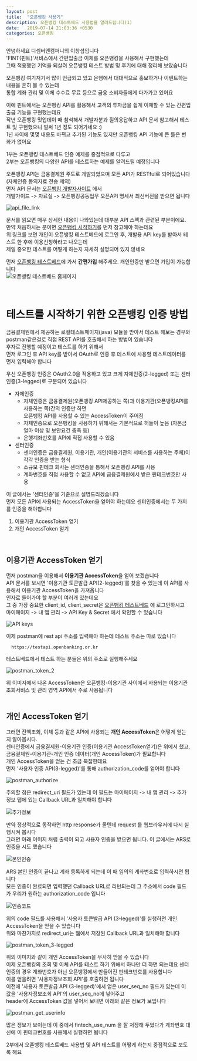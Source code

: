 ```yaml
---
layout: post
title:  "오픈뱅킹 사용기"
description: 오픈뱅킹 테스트베드 사용법을 알려드립니다(1)
date:   2019-07-14 21:03:36 +0530
categories: 오픈뱅킹
---
```

안녕하세요 디셈버앤컴퍼니의 이창섭입니다   
'FINT(핀트)'서비스에서 간편입출금 이체를 오픈뱅킹을 사용해서 구현했는데  
그때 적용했던 기억을 되살려 오픈뱅킹 테스트 방법 및 후기에 대해 정리해 보았습니다   

오픈뱅킹 여기저기서 많이 언급되고 있고 은행에서 대대적으로 홍보하거나 이벤트하는 내용을 흔히 볼 수 있는데  
통합 계좌 관리 및 이체 수수료 무료 등으로 금융 소비자들에게 다가가고 있어요


이에 핀트에서는 오픈뱅킹 API를 활용해서 고객의 투자금을 쉽게 이체할 수 있는 간편입출금 기능을 구현했는데요  
작년 오픈뱅킹 밋업데이 때 참석해서 개발자분과 질의응답하고 API 문서 참고해서 테스트 및 구현했으니 벌써 1년 정도 되어가네요 :)   
1년 사이에 몇몇 내용도 바뀌고 추가된 기능도 있지만 오픈뱅킹 API 기능에 큰 틀은 변화가 없어요  

1부는 오픈뱅킹 테스트베드 인증 예제를 중점적으로 다루고  
2부는 오픈뱅킹의 다양한 API를 테스트하는 예제를 알려드릴 예정입니다  

오픈뱅킹 API는 금융결제원 주도로 개발되었으며 모든 API가 RESTful로 되어있습니다(자체인증 동의자료 전송 제외)   
먼저 API 문서는 [오픈뱅킹 개발자사이트](https://developers.openbanking.or.kr/guide/sdkdownload) 에서  
개발가이드 -> 자료실 -> 오픈뱅킹공동업무 오픈API 명세서 최신버전을 받으면 됩니다   

![api_file_link](/images/cslee/api_file_link.JPG)<br/>

문서를 읽으면 매우 상세한 내용이 나와있는데 대부분 API 스펙과 관련된 부분이에요.   
만약 처음하시는 분이면 [오픈뱅킹 시작하기](https://developers.openbanking.or.kr/guide/start)를 먼저 참고해야 하는데요      
위 링크를 보면 개인이 오픈뱅킹 테스트베드에 로그인 후, 개발용 API key를 받아서 테스트 한 후에 이용신청하라고 나오는데   
제일 중요한 테스트를 어떻게 하는지 자세히 설명되어 있지 않네요   

먼저 [오픈뱅킹 테스트베드](https://developers.openbanking.or.kr)에 가서 **간편가입** 해주세요. 개인인증만 받으면 가입이 가능합니다  
![오픈뱅킹 테스트베드 홈페이지](/images/cslee/homepage_logout.JPG)<br/><br/><br/>
  

테스트를 시작하기 위한 오픈뱅킹 인증 방법
============
금융결제원에서 제공하는 로컬테스트페이지(java) 모듈을 받아서 테스트 해보는 경우와  
postman같은걸로 직접 REST API를 호출해서 하는 방법이 있습니다   
후자로 진행할 예정이고 테스트를 하기 위해서  
먼저 로그인 후 API key를 받아서 OAuth로 인증 후 테스트에 사용할 테스트데이터를 먼저 입력해야 합니다   

우선 오픈뱅킹 인증은 OAuth2.0을 적용하고 있고 크게 자체인증(2-legged) 또는 센터인증(3-legged)로 구분되어 있습니다  
* 자체인증  
  + 자체인증은 금융결제원(오픈뱅킹 API제공하는 쪽)과 이용기관(오픈뱅킹API를 사용하는 쪽)간의 인증만 하면  
    오픈뱅킹 API를 사용할 수 있는 AccessToken이 주어짐 
  + 자체인증으로 오픈뱅킹을 사용하기 위해서는 기본적으로 허들이 높음 (자본금 얼마 이상 및 보안요건 충족 등)  
  + 은행계좌번호를 API에 직접 사용할 수 있음  
* 센터인증  
  + 센터인증은 금융결제원, 이용기관, 개인(이용기관의 서비스를 사용하는 주체)이 각각 인증을 받는 형식  
  + 소규모 핀테크 회사는 센터인증을 통해서 오픈뱅킹 API를 사용    
  + 계좌번호를 직접 사용할 수 없고 API에 금융결제원에서 받은 핀테크번호만 사용  

이 글에서는 '센터인증'을 기준으로 설명드리겠습니다  
먼저 모든 API에 사용되는 AccessToken을 얻어야 하는데요 센터인증에서는 두 가지를 인증을 해야합니다  
1. 이용기관 AccessToken 얻기  
2. 개인 AccessToken 얻기  
<br/>

이용기관 AccessToken 얻기  
----------

먼저 postman을 이용해서 **이용기관 AccessToken**을 얻어 보겠습니다  
API 문서를 보시면 '이용기관 토큰발급 API(2-legged)'를 찾을 수 있는데 이 API를 사용해서 이용기관 AccessToken을 가져옵니다  
인자로 들어가야 할 부분이 여러개 있는데요  
그 중 가장 중요한 client_id, client_secret은 [오픈뱅킹 테스트베드](https://developers.openbanking.or.kr) 에 로그인하시고  
마이페이지 -> 내 앱 관리 -> API Key & Secret 에서 확인할 수 있습니다  

![API keys](/images/cslee/내앱관리3.png)<br/>


이제 postman에 rest api 주소를 입력해야 하는데 테스트 주소는 따로 있습니다  
```
  https://testapi.openbanking.or.kr 
```
테스트베드에서 테스트 하는 분들은 위의 주소로 실행해주세요  

![postman_token_2](/images/cslee/postman_token.JPG)<br/>


위 이미지에서 나온 AccessToken은 오픈뱅킹-이용기관 사이에서 사용되는 이용기관조회서비스 및 관리 영역 API에서 주로 사용됩니다   
<br/>

개인 AccessToken 얻기
--------------------

그러면 잔액조회, 이체 등과 같은 API에 사용되는 **개인 AccessToken**은 어떻게 얻는지 알아봅시다.  
센터인증에서 금융결제원-이용기관 인증(이용기관 AccessToken얻기)은 위에서 했고,  
금융결제원-이용기관-개인 인증 데이터(개인 AccessToken)가 필요합니다  
개인 AccessToken을 얻는 건 조금 복잡한데요  
먼저 '사용자 인증 API(3-legged)'를 통해 authorization_code를 얻어야 합니다  

![postman_authorize](/images/cslee/postman_authorize.JPG)<br/>

주의할 점은 redirect_uri 필드가 있는데 이 필드는 마이페이지 -> 내 앱 관리 -> 추가정보 탭에 있는 Callback URL과 일치해야 합니다  

![추가정보](/images/cslee/내앱관리2.png)<br/>

만약 정상적으로 동작하면 http response가 올텐데 request 를 웹브라우저에 다시 실행시켜 봅시다  
그러면 아래 이미지 처럼 출력이 되고 사용자 인증을 받으면 됩니다. 이 글에서는 ARS로 인증을 시도 했습니다  

![본인인증](/images/cslee/본인인증.png)<br/>
 
ARS 본인 인증이 끝나고 계좌 등록하게 되는데 이 때 임의의 계좌번호로 입력하시면 됩니다  
모든 인증이 완료되면 입력했던 Callback URL로 리턴되는데 그 주소에서 code 필드가 우리가 원하는 authorization_code 입니다  

![인증코드](/images/cslee/인증_authorize_id.JPG)<br/>

위의 code 필드를 사용해서 '사용자 토큰발급 API (3-legged)'를 실행하면 개인 AccessToken을 얻을 수 있습니다  
위와 마찬가지로 redirect_uri는 웹에서 저장된 Callback URL과 일치해야 합니다  

![postman_token_3-legged](/images/cslee/postman_token_3-legged_sucess.JPG)<br/>

위의 이미지와 같이 개인 AccessToken을 무사히 받을 수 있습니다  
이제 오픈뱅킹의 조회 및 이체 API를 테스트 하기 위해서 하나만 더 하면 되는데요 센터인증의 경우 계좌번호가 아닌 오픈뱅킹에서 만들어진 핀테크번호를 사용합니다  
이를 얻을려면 '사용자정보조회 API'를 호출하면 됩니다  
이전에 '사용자 토큰발급 API (3-legged)'에서 얻은 user_seq_no 필드가 있는데 이 값을 '사용자정보조회 API'의 user_seq_no에 넣어주고  
header에 AccessToken 값을 넣어서 보내면 아래와 같은 정보가 보입니다  

![postman_get_userinfo](/images/cslee/postman_get_userinfo.JPG)<br/>

많은 정보가 보이는데 이 중에서 fintech_use_num 을 잘 저장해 두었다가 계좌번호 대신에 이 핀테크번호를 사용해서 실행하면 됩니다

2부에서 오픈뱅킹 테스트베드 사용법 및 API 테스트를 어떻게 하는지 중점적으로 보도록 해요

